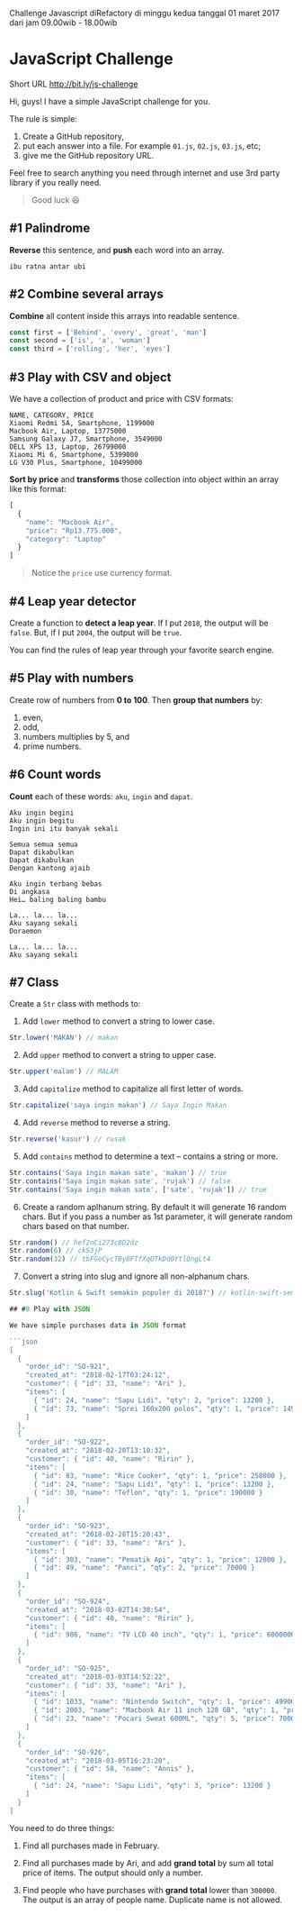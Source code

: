 Challenge Javascript diRefactory di minggu kedua tanggal 01 maret 2017 dari jam 09.00wib - 18.00wib

# JavaScript Challenge

 Short URL http://bit.ly/js-challenge

Hi, guys! I have a simple JavaScript challenge for you.

The rule is simple: 

1) Create a GitHub repository,
2) put each answer into a file. For example `01.js`, `02.js`, `03.js`, etc;
3) give me the GitHub repository URL.

Feel free to search anything you need through internet and use 3rd party library if you really need.

> Good luck 😆

## #1 Palindrome

**Reverse** this sentence, and **push** each word into an array.

```
ibu ratna antar ubi
```

## #2 Combine several arrays

**Combine** all content inside this arrays into readable sentence.

```javascript
const first = ['Behind', 'every', 'great', 'man']
const second = ['is', 'a', 'woman']
const third = ['rolling', 'her', 'eyes']
```

## #3 Play with CSV and object

We have a collection of product and price with CSV formats:

```csv
NAME, CATEGORY, PRICE
Xiaomi Redmi 5A, Smartphone, 1199000
Macbook Air, Laptop, 13775000
Samsung Galaxy J7, Smartphone, 3549000
DELL XPS 13, Laptop, 26799000
Xiaomi Mi 6, Smartphone, 5399000
LG V30 Plus, Smartphone, 10499000
```

**Sort by price** and **transforms** those collection into object within an array like this format:

```javascript
[
  {
    "name": "Macbook Air",
    "price": "Rp13.775.000",
    "category": "Laptop"
  }
]
```

> Notice the `price` use currency format.

## #4 Leap year detector

Create a function to **detect a leap year**. If I put `2018`, the output will be `false`. But, if I put `2004`, the output will be `true`.

You can find the rules of leap year through your favorite search engine.

## #5 Play with numbers

Create row of numbers from **0 to 100**. Then **group that numbers** by:

1) even, 
2) odd, 
3) numbers multiplies by 5, and
4) prime numbers.

## #6 Count words

**Count** each of these words: `aku`, `ingin` and `dapat`.

```
Aku ingin begini
Aku ingin begitu
Ingin ini itu banyak sekali

Semua semua semua
Dapat dikabulkan
Dapat dikabulkan
Dengan kantong ajaib

Aku ingin terbang bebas
Di angkasa
Hei… baling baling bambu

La... la... la...
Aku sayang sekali
Doraemon

La... la... la...
Aku sayang sekali
```

## #7 Class

Create a `Str` class with methods to:

1) Add `lower` method to convert a string to lower case.
```javascript
Str.lower('MAKAN') // makan
```

2) Add `upper` method to convert a string to upper case.
```javascript
Str.upper('malam') // MALAM
```

3) Add `capitalize` method to capitalize all first letter of words.
```javascript
Str.capitalize('saya ingin makan') // Saya Ingin Makan
```

4) Add `reverse` method to reverse a string.
```javascript
Str.reverse('kasur') // rusak
```

5) Add `contains` method to determine a text – contains a string or more.
```javascript
Str.contains('Saya ingin makan sate', 'makan') // true
Str.contains('Saya ingin makan sate', 'rujak') // false
Str.contains('Saya ingin makan sate', ['sate', 'rujak']) // true
```

6) Create a random aplhanum string. By default it will generate 16 random chars. But if you pass a number as 1st parameter, it will generate random chars based on that number.
```javascript
Str.random() // hef2nCi273c8D2dz
Str.random(6) // ckS3jP
Str.random(32) // tbFGeCycTBy8FTfXqOTkDd0YtlQngLt4
```

7) Convert a string into slug and ignore all non-alphanum chars.
```javascript
Str.slug('Kotlin & Swift semakin populer di 2018?') // kotlin-swift-semakin-populer-di-2018

## #8 Play with JSON

We have simple purchases data in JSON format

```json
[
  {
    "order_id": "SO-921",
    "created_at": "2018-02-17T03:24:12",
    "customer": { "id": 33, "name": "Ari" },
    "items": [
      { "id": 24, "name": "Sapu Lidi", "qty": 2, "price": 13200 }, 
      { "id": 73, "name": "Sprei 160x200 polos", "qty": 1, "price": 149000 }
    ]
  },
  {
    "order_id": "SO-922",
    "created_at": "2018-02-20T13:10:32",
    "customer": { "id": 40, "name": "Ririn" },
    "items": [
      { "id": 83, "name": "Rice Cooker", "qty": 1, "price": 258000 },
      { "id": 24, "name": "Sapu Lidi", "qty": 1, "price": 13200 }, 
      { "id": 30, "name": "Teflon", "qty": 1, "price": 190000 }
    ]
  },
  {
    "order_id": "SO-923",
    "created_at": "2018-02-28T15:20:43",
    "customer": { "id": 33, "name": "Ari" },
    "items": [
      { "id": 303, "name": "Pematik Api", "qty": 1, "price": 12000 }, 
      { "id": 49, "name": "Panci", "qty": 2, "price": 70000 }
    ]
  },
  {
    "order_id": "SO-924",
    "created_at": "2018-03-02T14:30:54",
    "customer": { "id": 40, "name": "Ririn" },
    "items": [
      { "id": 986, "name": "TV LCD 40 inch", "qty": 1, "price": 6000000 }
    ]
  },
  {
    "order_id": "SO-925",
    "created_at": "2018-03-03T14:52:22",
    "customer": { "id": 33, "name": "Ari" },
    "items": [
      { "id": 1033, "name": "Nintendo Switch", "qty": 1, "price": 4990000 }, 
      { "id": 2003, "name": "Macbook Air 11 inch 128 GB", "qty": 1, "price": 12000000 },
      { "id": 23, "name": "Pocari Sweat 600ML", "qty": 5, "price": 7000 }
    ]
  },
  {
    "order_id": "SO-926",
    "created_at": "2018-03-05T16:23:20",
    "customer": { "id": 58, "name": "Annis" },
    "items": [
      { "id": 24, "name": "Sapu Lidi", "qty": 3, "price": 13200 }
    ]
  }
]
```

You need to do three things:

1) Find all purchases made in February.

2) Find all purchases made by Ari, and add **grand total** by sum all total price of items. The output should only a number.

3) Find people who have purchases with **grand total** lower than `300000`. The output is an array of people name. Duplicate name is not allowed.
 